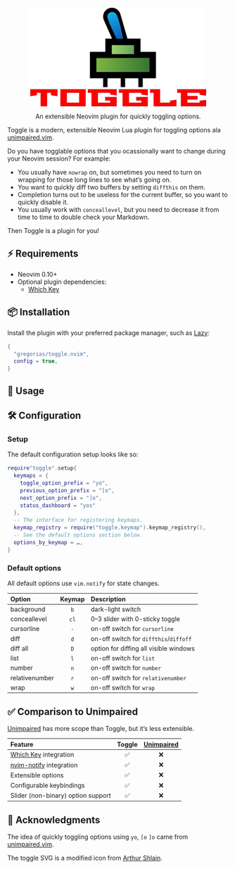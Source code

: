 <!-- markdownlint-disable MD013 MD033 MD041 -->

<div align="center">
  <p>
    <img src="assets/toggle-switch.png" align="center" alt="Toggle Logo"
         width="400" />
  </p>
  <p>
    An extensible Neovim plugin for quickly toggling options.
  </p>
</div>

Toggle is a modern, extensible Neovim Lua plugin for toggling options ala
[unimpaired.vim][unimpaired].

Do you have togglable options that you ocassionally want to change during your
Neovim session? For example:

- You usually have `nowrap` on, but sometimes you need to turn on wrapping for
  those long lines to see what’s going on.
- You want to quickly diff two buffers by setting `diffthis` on them.
- Completion turns out to be useless for the current buffer, so you want to
  quickly disable it.
- You usually work with `conceallevel`, but you need to decrease it from time
  to time to double check your Markdown.

Then Toggle is a plugin for you!

## ⚡️ Requirements

- Neovim 0.10+
- Optional plugin dependencies:
  - [Which Key][which-key]

## 📦 Installation

Install the plugin with your preferred package manager, such as [Lazy]:

```lua
{
  "gregorias/toggle.nvim",
  config = true,
}
```

## 🚀 Usage

## 🛠️ Configuration

### Setup

The default configuration setup looks like so:

```lua
require"toggle".setup{
  keymaps = {
    toggle_option_prefix = "yo",
    previous_option_prefix = "[o",
    next_option_prefix = "]o",
    status_dashboard = "yos"
  },
  -- The interface for registering keymaps.
  keymap_registry = require("toggle.keymap").keymap_registry(),
  -- See the default options section below.
  options_by_keymap = …,
}
```

### Default options

All default options use `vim.notify` for state changes.

| Option         | Keymap | Description                            |
| :--            | :--:   | :--                                    |
| background     | `b`    | dark-light switch                      |
| conceallevel   | `cl`   | 0–3 slider with 0-sticky toggle        |
| cursorline     | `-`    | on-off switch for `cursorline`         |
| diff           | `d`    | on-off switch for `diffthis`/`diffoff` |
| diff all       | `D`    | option for diffing all visible windows |
| list           | `l`    | on-off switch for `list`               |
| number         | `n`    | on-off switch for `number`             |
| relativenumber | `r`    | on-off switch for `relativenumber`     |
| wrap           | `w`    | on-off switch for `wrap`               |

## ✅ Comparison to Unimpaired

[Unimpaired][unimpaired] has more scope than Toggle, but it’s less extensible.

| Feature                            | Toggle | [Unimpaired][unimpaired] |
| :--                                | :--:   | :--:                     |
| [Which Key][which-key] integration | ✅     | ❌                       |
| [nvim-notify] integration          | ✅     | ❌                       |
| Extensible options                 | ✅     | ❌                       |
| Configurable keybindings           | ✅     | ❌                       |
| Slider (non-binary) option support | ✅     | ❌                       |

## 🙏 Acknowledgments

The idea of quickly toggling options using `yo`, `[o` `]o` came from
[unimpaired.vim][unimpaired].

The toggle SVG is a modified icon from [Arthur Shlain](https://usefulicons.com/).

[Lazy]: https://github.com/folke/lazy.nvim
[nvim-notify]: https://github.com/rcarriga/nvim-notify
[unimpaired]: https://github.com/tpope/vim-unimpaired
[which-key]: https://github.com/folke/which-key.nvim
